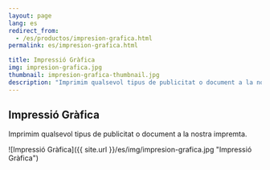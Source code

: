 ```yaml
---
layout: page
lang: es
redirect_from:
  - /es/productos/impresion-grafica.html
permalink: es/impresion-grafica.html

title: Impressió Gràfica
img: impresion-grafica.jpg
thumbnail: impresion-grafica-thumbnail.jpg
description: "Imprimim qualsevol tipus de publicitat o document a la nostra impremta."
---
```

## Impressió Gràfica

Imprimim qualsevol tipus de publicitat o document a la nostra impremta.

![Impressió Gràfica]({{ site.url }}/es/img/impresion-grafica.jpg "Impressió Gràfica")

